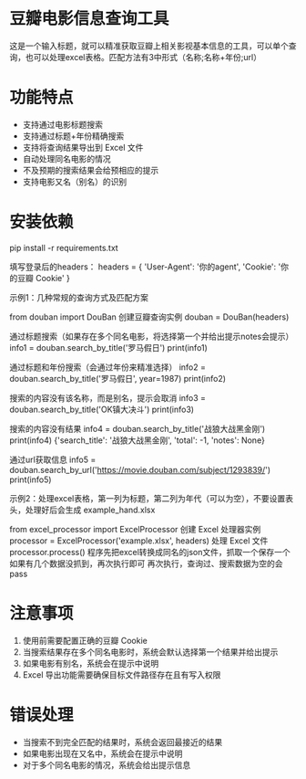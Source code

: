 # 豆瓣电影信息查询工具
这是一个输入标题，就可以精准获取豆瓣上相关影视基本信息的工具，可以单个查询，也可以处理excel表格。匹配方法有3中形式（名称;名称+年份;url）

# 功能特点
- 支持通过电影标题搜索
- 支持通过标题+年份精确搜索
- 支持将查询结果导出到 Excel 文件
- 自动处理同名电影的情况
- 不及预期的搜索结果会给预相应的提示
- 支持电影又名（别名）的识别

# 安装依赖
pip install -r requirements.txt

填写登录后的headers：
headers = {
    'User-Agent': '你的agent',
    'Cookie': '你的豆瓣 Cookie'
}


示例1：几种常规的查询方式及匹配方案


from douban import DouBan
创建豆瓣查询实例
douban = DouBan(headers)

通过标题搜索（如果存在多个同名电影，将选择第一个并给出提示notes会提示）
info1 = douban.search_by_title('罗马假日')
print(info1)

通过标题和年份搜索（会通过年份来精准选择）
info2 = douban.search_by_title('罗马假日', year=1987)
print(info2)

搜索的内容没有该名称，而是别名，提示会取消
info3 = douban.search_by_title('OK镇大决斗')
print(info3)

搜索的内容没有结果
info4 = douban.search_by_title('战狼大战黑金刚')
print(info4)
{'search_title': '战狼大战黑金刚', 'total': -1, 'notes': None}

通过url获取信息
info5 = douban.search_by_url('https://movie.douban.com/subject/1293839/')
print(info5)


示例2：处理excel表格，第一列为标题，第二列为年代（可以为空），不要设置表头，处理好后会生成 example_hand.xlsx

from excel_processor import ExcelProcessor
创建 Excel 处理器实例
processor = ExcelProcessor('example.xlsx', headers)
处理 Excel 文件
processor.process()
程序先把excel转换成同名的json文件，抓取一个保存一个
如果有几个数据没抓到，再次执行即可
再次执行，查询过、搜索数据为空的会pass


# 注意事项

1. 使用前需要配置正确的豆瓣 Cookie
2. 当搜索结果存在多个同名电影时，系统会默认选择第一个结果并给出提示
3. 如果电影有别名，系统会在提示中说明
4. Excel 导出功能需要确保目标文件路径存在且有写入权限

# 错误处理

- 当搜索不到完全匹配的结果时，系统会返回最接近的结果
- 如果电影出现在又名中，系统会在提示中说明
- 对于多个同名电影的情况，系统会给出提示信息
